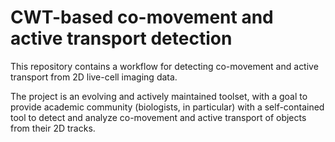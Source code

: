  # CWT-based co-movement and active transport detection
 
This repository contains a workflow for detecting co-movement and active transport from 2D live-cell imaging data.

The project is an evolving and actively maintained toolset, with a goal to provide academic community 
(biologists, in particular) with a self-contained tool to detect and analyze co-movement and active transport of objects from their 2D tracks.
